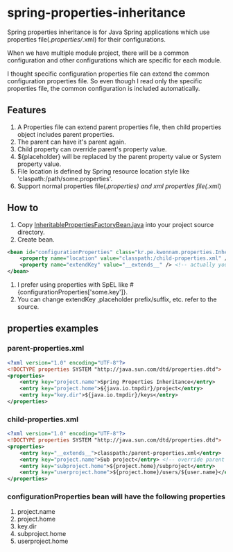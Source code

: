 spring-properties-inheritance
=============================

Spring properties inheritance is for Java Spring applications which use properties file(*.properties/*.xml)
for their configurations.

When we have multiple module project, there will be a common configuration and
other configurations which are specific for each module.

I thought specific configuration properties file can extend the common configuration properties file.
So even though I read only the specific properties file, the common configuration is included
automatically.

## Features

1. A Properties file can extend parent properties file, then child properties object includes parent properties.
1. The parent can have it's parent again.
1. Child property can override parent's property value.
1. ${placeholder} will be replaced by the parent property value or System property value.
1. File location is defined by Spring resource location style like 'claspath:/path/some.properties'.
1. Support normal properties file(*.properties) and xml properties file(*.xml)

## How to

1. Copy [InheritablePropertiesFactoryBean.java](https://github.com/kwon37xi/spring-properties-inheritance/blob/master/src/main/java/kr/pe/kwonnam/properties/InheritablePropertiesFactoryBean.java)
into your project source directory.
1. Create bean.
```xml
<bean id="configurationProperties" class="kr.pe.kwonnam.properties.InheritablePropertiesFactoryBean">
    <property name="location" value="classpath:/child-properties.xml" />
    <property name="extendKey" value="__extends__" /> <!-- actually you don't need this line. It's just an example' -->
</bean>
```
1. I prefer using properties with SpEL like #{configurationProperties['some.key']}.
1. You can change extendKey ,placeholder prefix/suffix, etc. refer to the source.

## properties examples

### parent-properties.xml
```xml
<?xml version="1.0" encoding="UTF-8"?>
<!DOCTYPE properties SYSTEM "http://java.sun.com/dtd/properties.dtd">
<properties>
    <entry key="project.name">Spring Properties Inheritance</entry>
    <entry key="project.home">${java.io.tmpdir}/project</entry>
    <entry key="key.dir">${java.io.tmpdir}/keys</entry>
</properties>
```
### child-properties.xml
```xml
<?xml version="1.0" encoding="UTF-8"?>
<!DOCTYPE properties SYSTEM "http://java.sun.com/dtd/properties.dtd">
<properties>
    <entry key="__extends__">classpath:/parent-properties.xml</entry>
    <entry key="project.name">Sub project</entry> <!-- override parent's project.name -->
    <entry key="subproject.home">${project.home}/subproject</entry>
    <entry key="userproject.home">${project.home}/users/${user.name}</entry> <!-- user.name from System Properties -->
</properties>
```

### configurationProperties bean will have the following properties
1. project.name
1. project.home
1. key.dir
1. subproject.home
1. userproject.home